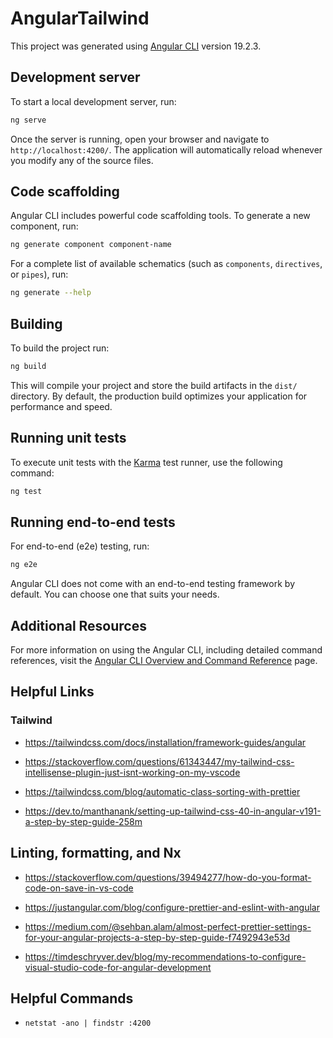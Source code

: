 # AngularTailwind

This project was generated using [Angular CLI](https://github.com/angular/angular-cli) version 19.2.3.

## Development server

To start a local development server, run:

```bash
ng serve
```

Once the server is running, open your browser and navigate to `http://localhost:4200/`. The application will automatically reload whenever you modify any of the source files.

## Code scaffolding

Angular CLI includes powerful code scaffolding tools. To generate a new component, run:

```bash
ng generate component component-name
```

For a complete list of available schematics (such as `components`, `directives`, or `pipes`), run:

```bash
ng generate --help
```

## Building

To build the project run:

```bash
ng build
```

This will compile your project and store the build artifacts in the `dist/` directory. By default, the production build optimizes your application for performance and speed.

## Running unit tests

To execute unit tests with the [Karma](https://karma-runner.github.io) test runner, use the following command:

```bash
ng test
```

## Running end-to-end tests

For end-to-end (e2e) testing, run:

```bash
ng e2e
```

Angular CLI does not come with an end-to-end testing framework by default. You can choose one that suits your needs.

## Additional Resources

For more information on using the Angular CLI, including detailed command references, visit the [Angular CLI Overview and Command Reference](https://angular.dev/tools/cli) page.

## Helpful Links

### Tailwind

- https://tailwindcss.com/docs/installation/framework-guides/angular

- https://stackoverflow.com/questions/61343447/my-tailwind-css-intellisense-plugin-just-isnt-working-on-my-vscode

- https://tailwindcss.com/blog/automatic-class-sorting-with-prettier

- https://dev.to/manthanank/setting-up-tailwind-css-40-in-angular-v191-a-step-by-step-guide-258m

## Linting, formatting, and Nx

- https://stackoverflow.com/questions/39494277/how-do-you-format-code-on-save-in-vs-code

- https://justangular.com/blog/configure-prettier-and-eslint-with-angular

- https://medium.com/@sehban.alam/almost-perfect-prettier-settings-for-your-angular-projects-a-step-by-step-guide-f7492943e53d

- https://timdeschryver.dev/blog/my-recommendations-to-configure-visual-studio-code-for-angular-development

## Helpful Commands

- `netstat -ano | findstr :4200`
